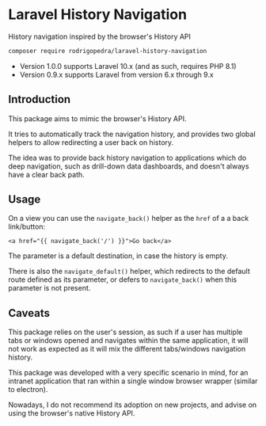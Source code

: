 # Laravel History Navigation

History navigation inspired by the browser's History API

```bash
composer require rodrigopedra/laravel-history-navigation
```

- Version 1.0.0 supports Laravel 10.x (and as such, requires PHP 8.1)
- Version 0.9.x supports Laravel from version 6.x through 9.x

## Introduction

This package aims to mimic the browser's History API. 

It tries to automatically track the navigation history, and provides two global helpers 
to allow redirecting a user back on history.

The idea was to provide back history navigation to applications which do deep navigation, 
such as drill-down data dashboards, and doesn't always have a clear back path. 

## Usage

On a view you can use the `navigate_back()` helper as the `href` of a a back link/button:

```blade
<a href="{{ navigate_back('/') }}">Go back</a>
```

The parameter is a default destination, in case the history is empty.

There is also the `navigate_default()` helper, which redirects to the default route 
defined as its parameter, or defers to `navigate_back()` when this parameter is not present.

## Caveats

This package relies on the user's session, as such if a user has multiple tabs or windows opened 
and navigates within the same application, it will not work as expected as it will mix 
the different tabs/windows navigation history.

This package was developed with a very specific scenario in mind, for an intranet application 
that ran within a single window browser wrapper (similar to electron).

Nowadays, I do not recommend its adoption on new projects, and advise on using the browser's 
native History API.
